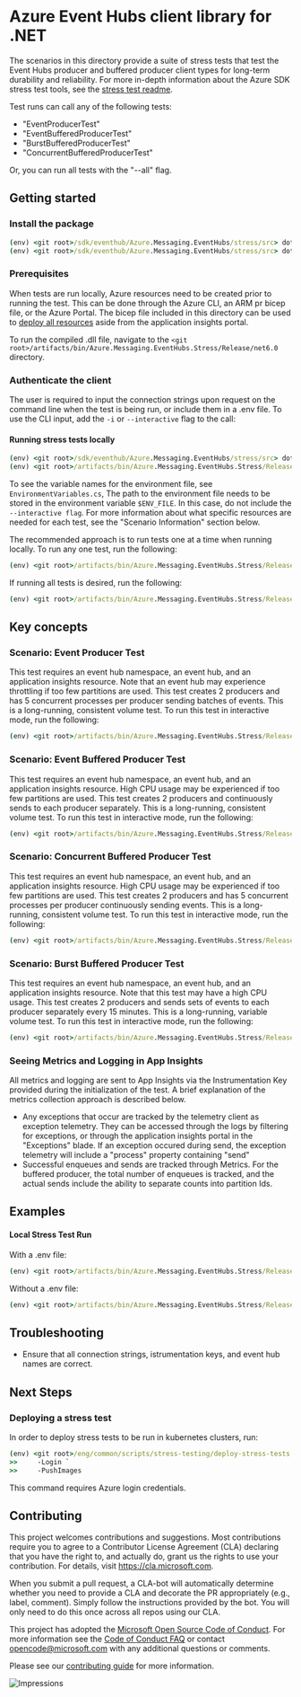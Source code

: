 # Azure Event Hubs client library for .NET
The scenarios in this directory provide a suite of stress tests that test the Event Hubs producer and buffered producer client types for long-term durability and reliability. For more in-depth information about the Azure SDK stress test tools, see the [stress test readme](https://github.com/Azure/azure-sdk-tools/blob/main/tools/stress-cluster/chaos/README.md).

Test runs can call any of the following tests:
- "EventProducerTest"
- "EventBufferedProducerTest"
- "BurstBufferedProducerTest"
- "ConcurrentBufferedProducerTest"

Or, you can run all tests with the "--all" flag.

## Getting started

### Install the package

```cmd
(env) <git root>/sdk/eventhub/Azure.Messaging.EventHubs/stress/src> dotnet clean
(env) <git root>/sdk/eventhub/Azure.Messaging.EventHubs/stress/src> dotnet publish
```

### Prerequisites

When tests are run locally, Azure resources need to be created prior to running the test. This can be done through the Azure CLI, an ARM pr bicep file, or the Azure Portal. The bicep file included in this directory can be used to [deploy all resources](https://docs.microsoft.com/azure/azure-resource-manager/bicep/deploy-to-resource-group?tabs=azure-cli) aside from the application insights portal.

To run the compiled .dll file, navigate to the `<git root>/artifacts/bin/Azure.Messaging.EventHubs.Stress/Release/net6.0` directory.

### Authenticate the client

The user is required to input the connection strings upon request on the command line when the test is being run, or include them in a .env file. To use the CLI input, add the `-i` or `--interactive` flag to the call:


#### Running stress tests locally
```cmd
(env) <git root>/sdk/eventhub/Azure.Messaging.EventHubs/stress/src> dotnet build './sdk/eventhub/Azure.Messaging.EventHubs/stress/src/' --configuration Release
(env) <git root>/artifacts/bin/Azure.Messaging.EventHubs.Stress/Release/net6.0> dotnet Azure.Messaging.EventHubs.Stress.dll --tests <test/s-to-run> --interactive
```

To see the variable names for the environment file, see `EnvironmentVariables.cs`, The path to the environment file needs to be stored in the environment variable `$ENV_FILE`. In this case, do not include the `--interactive flag`. For more information about what specific resources are needed for each test, see the "Scenario Information" section below. 

The recommended approach is to run tests one at a time when running locally.
To run any one test, run the following:
```cmd
(env) <git root>/artifacts/bin/Azure.Messaging.EventHubs.Stress/Release/net6.0> dotnet Azure.Messaging.EventHubs.Stress.dll --tests <test/s-to-run> --interactive
```
If running all tests is desired, run the following:
```cmd
(env) <git root>/artifacts/bin/Azure.Messaging.EventHubs.Stress/Release/net6.0> dotnet Azure.Messaging.EventHubs.Stress.dll --all --interactive
```

## Key concepts

### Scenario: Event Producer Test
This test requires an event hub namespace, an event hub, and an application insights resource. Note that an event hub may experience throttling if too few partitions are used. This test creates 2 producers and has 5 concurrent processes per producer sending batches of events. This is a long-running, consistent volume test. To run this test in interactive mode, run the following:
```cmd
(env) <git root>/artifacts/bin/Azure.Messaging.EventHubs.Stress/Release/net6.0> dotnet Azure.Messaging.EventHubs.Stress.dll --tests EventProducerTest --interactive
```

### Scenario: Event Buffered Producer Test
This test requires an event hub namespace, an event hub, and an application insights resource. High CPU usage may be experienced if too few partitions are used. This test creates 2 producers and continuously sends to each producer separately. This is a long-running, consistent volume test. To run this test in interactive mode, run the following:
```cmd
(env) <git root>/artifacts/bin/Azure.Messaging.EventHubs.Stress/Release/net6.0> dotnet Azure.Messaging.EventHubs.Stress.dll --tests BufferedProducerTest --interactive
```

### Scenario: Concurrent Buffered Producer Test
This test requires an event hub namespace, an event hub, and an application insights resource. High CPU usage may be experienced if too few partitions are used. This test creates 2 producers and has 5 concurrent processes per producer continuously sending events. This is a long-running, consistent volume test. To run this test in interactive mode, run the following:
```cmd
(env) <git root>/artifacts/bin/Azure.Messaging.EventHubs.Stress/Release/net6.0> dotnet Azure.Messaging.EventHubs.Stress.dll --tests ConcurrentBufferedProducerTest --interactive
```

### Scenario: Burst Buffered Producer Test
This test requires an event hub namespace, an event hub, and an application insights resource. Note that this test may have a high CPU usage. This test creates 2 producers and sends sets of events to each producer separately every 15 minutes. This is a long-running, variable volume test. To run this test in interactive mode, run the following:
```cmd
(env) <git root>/artifacts/bin/Azure.Messaging.EventHubs.Stress/Release/net6.0> dotnet Azure.Messaging.EventHubs.Stress.dll --tests BurstBufferedProducerTest --interactive
```

### Seeing Metrics and Logging in App Insights
All metrics and logging are sent to App Insights via the Instrumentation Key provided during the initialization of the test. A brief explanation of the metrics collection approach is described below.
- Any exceptions that occur are tracked by the telemetry client as exception telemetry. They can be accessed through the logs by filtering for exceptions, or through the application insights portal in the "Exceptions" blade. If an exception occured during send, the exception telemetry will include a "process" property containing "send"
- Successful enqueues and sends are tracked through Metrics. For the buffered producer, the total number of enqueues is tracked, and the actual sends include the ability to separate counts into partition Ids.

## Examples

#### Local Stress Test Run

With a .env file:
```cmd
(env) <git root>/artifacts/bin/Azure.Messaging.EventHubs.Stress/Release/net6.0> dotnet Azure.Messaging.EventHubs.Stress.dll --all
```

Without a .env file:
```cmd
(env) <git root>/artifacts/bin/Azure.Messaging.EventHubs.Stress/Release/net6.0> dotnet Azure.Messaging.EventHubs.Stress.dll --all --interactive
```

## Troubleshooting

- Ensure that all connection strings, istrumentation keys, and event hub names are correct.

## Next Steps

### Deploying a stress test
In order to deploy stress tests to be run in kubernetes clusters, run:
```cmd 
(env) <git root>/eng/common/scripts/stress-testing/deploy-stress-tests.ps1 `
>>     -Login `
>>     -PushImages
```
This command requires Azure login credentials.

## Contributing  

This project welcomes contributions and suggestions.  Most contributions require you to agree to a Contributor License Agreement (CLA) declaring that you have the right to, and actually do, grant us the rights to use your contribution. For details, visit https://cla.microsoft.com.

When you submit a pull request, a CLA-bot will automatically determine whether you need to provide a CLA and decorate the PR appropriately (e.g., label, comment). Simply follow the instructions provided by the bot. You will only need to do this once across all repos using our CLA.

This project has adopted the [Microsoft Open Source Code of Conduct](https://opensource.microsoft.com/codeofconduct/). For more information see the [Code of Conduct FAQ](https://opensource.microsoft.com/codeofconduct/faq/) or contact [opencode@microsoft.com](mailto:opencode@microsoft.com) with any additional questions or comments.

Please see our [contributing guide](https://github.com/Azure/azure-sdk-for-net/blob/main/sdk/eventhub/Azure.Messaging.EventHubs/CONTRIBUTING.md) for more information.
  
![Impressions](https://azure-sdk-impressions.azurewebsites.net/api/impressions/azure-sdk-for-net%2Fsdk%2Feventhub%2FAzure.Messaging.EventHubs%2Fstress%2FREADME.png)
